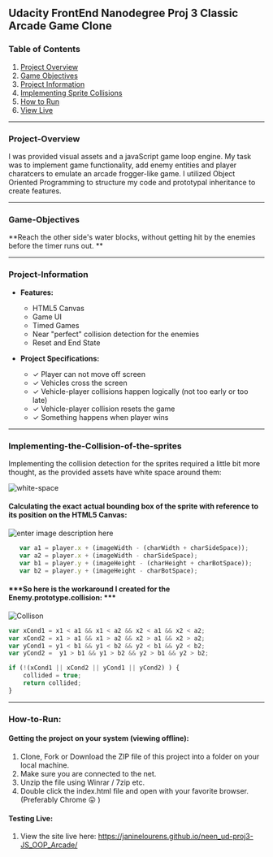 **Udacity FrontEnd Nanodegree Proj 3**
Classic Arcade Game Clone
---

### Table of Contents
1. [Project Overview](#project-overview)
2. [Game Objectives](#game-objectives)
2. [Project Information](#project-information)
3. [Implementing Sprite Collisions](#implementing-the-collision-of-the-sprites)
7. [How to Run](#how-to-run)
9. [View Live](https://janinelourens.github.io/neen_ud-proj3-JS_OOP_Arcade/)

---

### Project-Overview

I was provided visual assets and a javaScript game loop engine. My task was to implement game functionality, add enemy entities and player charatcers to emulate an arcade frogger-like game.  I utilized Object Oriented Programming to structure my code and prototypal inheritance to create features.

---


### Game-Objectives

**Reach the other side's water blocks, without getting hit by the enemies before the timer runs out. **

---


### Project-Information

- **Features:**
  - HTML5 Canvas
  -  Game UI
  - Timed Games
  - Near "perfect" collision detection for the enemies
  - Reset and End State

- **Project Specifications:**
  - ✓  Player can not move off screen
  - ✓  Vehicles cross the screen
  - ✓  Vehicle-player collisions happen logically (not too early or too late)
  - ✓  Vehicle-player collision resets the game
  - ✓  Something happens when player wins

---

### Implementing-the-Collision-of-the-sprites
Implementing the collision detection for the sprites required a little bit more thought, as the provided assets have white space around them:

![white-space](https://www.dropbox.com/s/ycxm4kq1qds3vls/3_collision.jpg?raw=1)

#### **Calculating the exact actual bounding box of the sprite with reference to its position on the HTML5 Canvas:**

![enter image description here](https://www.dropbox.com/s/vllmjpfqud0opko/3_explanationforSprite-collision.jpg?raw=1)

```javascript
   var a1 = player.x + (imageWidth - (charWidth + charSideSpace));
   var a2 = player.x + (imageWidth - charSideSpace);
   var b1 = player.y + (imageHeight - (charHeight + charBotSpace));
   var b2 = player.y + (imageHeight - charBotSpace);
```


#### ***So here is the workaround I created for the Enemy.prototype.collision: ***
![Collison](https://www.dropbox.com/s/a3vziucds4wc9n6/4_perfect-collision-detection.jpg?raw=1)


```javascript
var xCond1 = x1 < a1 && x1 < a2 && x2 < a1 && x2 < a2;
var xCond2 = x1 > a1 && x1 > a2 && x2 > a1 && x2 > a2;
var yCond1 = y1 < b1 && y1 < b2 && y2 < b1 && y2 < b2;
var yCond2 =  y1 > b1 && y1 > b2 && y2 > b1 && y2 > b2;

if (!(xCond1 || xCond2 || yCond1 || yCond2) ) {
    collided = true;
    return collided;
}
```
---
### How-to-Run:

#### **Getting the project on your system (viewing offline):**

1. Clone, Fork or Download the ZIP file of this project into a folder on your local machine.
2. Make sure you are connected to the net.
3. Unzip the file using Winrar / 7zip etc.
4. Double click the index.html file and open with your favorite browser. (Preferably Chrome :stuck_out_tongue: )

#### **Testing Live:**
1. View the site live here: https://janinelourens.github.io/neen_ud-proj3-JS_OOP_Arcade/

